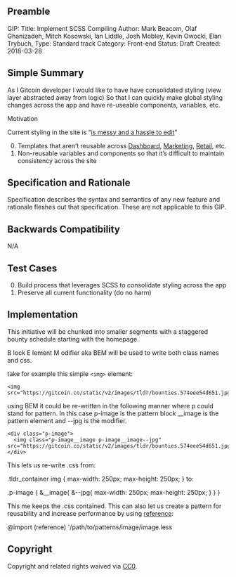 ## Preamble

GIP: <to be assigned>
Title: Implement SCSS Compiling
Author: Mark Beacom, Olaf Ghanizadeh, Mitch Kosowski, Ian Liddle, Josh Mobley, Kevin Owocki, Elan Trybuch, 
Type: Standard track
Category: Front-end
Status: Draft
Created: 2018-03-28

## Simple Summary

As I Gitcoin developer
I would like to have have consolidated styling (view layer abstracted away from logic)
So that I can quickly make global styling changes across the app and have re-useable components, variables, etc.

Motivation

Current styling in the site is “[is messy and a hassle to edit](https://github.com/gitcoinco/web/issues/135)”

0. Templates that aren’t reusable across [Dashboard](https://github.com/gitcoinco/web/tree/master/app/dashboard), [Marketing](https://github.com/gitcoinco/web/tree/master/app/marketing), [Retail](https://github.com/gitcoinco/web/tree/master/app/retail), etc.
1. Non-reusable variables and components so that it’s difficult to maintain consistency across the site

## Specification and Rationale

Specification describes the syntax and semantics of any new feature and rationale fleshes out that specification. These are not applicable to this GIP.

## Backwards Compatibility

N/A

## Test Cases

0. Build process that leverages SCSS to consolidate styling across the app
1. Preserve all current functionality (do no harm)

## Implementation

This initiative will be chunked into smaller segments with a staggered bounty schedule starting with the homepage.

B lock E lement M odifier aka BEM will be used to write both class names and css. 

take for example this simple `<img>` element:
```
<img src="https://gitcoin.co/static/v2/images/tldr/bounties.574eee54d651.jpg">
```
using BEM it could be re-written in the following manner where p could stand for pattern. In this case p-image is the pattern block __image is the pattern element and --jpg is the modifier.
```
<div class="p-image">
  <img class="p-image__image p-image__image--jpg" src="https://gitcoin.co/static/v2/images/tldr/bounties.574eee54d651.jpg">`
</div>
```
This lets us re-write .css from:

.tldr_container img {
    max-width: 250px;
    max-height: 250px;
}
to:

.p-image {
  &__image{
    &--jpg{
      max-width: 250px;
      max-height: 250px;
    }
  }
}

This me keeps the .css contained. This can also let us create a pattern for reusability and increase performance by using [reference](https://css-tricks.com/reference-imports-in-less-are-kinda-cool/):

@import (reference) '/path/to/patterns/image/image.less

## Copyright
Copyright and related rights waived via [CC0](https://creativecommons.org/publicdomain/zero/1.0/).